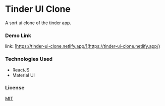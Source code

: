 # Tinder UI Clone

A sort ui clone of the tinder app.

### Demo Link

link: [https://tinder-ui-clone.netlify.app/](https://tinder-ui-clone.netlify.app/)

### Technologies Used

- ReactJS
- Material UI

### License

[MIT](https://choosealicense.com/licenses/mit/)
